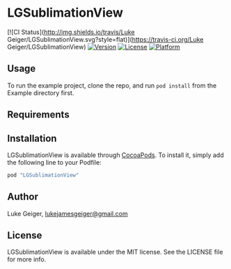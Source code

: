 # LGSublimationView

[![CI Status](http://img.shields.io/travis/Luke Geiger/LGSublimationView.svg?style=flat)](https://travis-ci.org/Luke Geiger/LGSublimationView)
[![Version](https://img.shields.io/cocoapods/v/LGSublimationView.svg?style=flat)](http://cocoapods.org/pods/LGSublimationView)
[![License](https://img.shields.io/cocoapods/l/LGSublimationView.svg?style=flat)](http://cocoapods.org/pods/LGSublimationView)
[![Platform](https://img.shields.io/cocoapods/p/LGSublimationView.svg?style=flat)](http://cocoapods.org/pods/LGSublimationView)

## Usage

To run the example project, clone the repo, and run `pod install` from the Example directory first.

## Requirements

## Installation

LGSublimationView is available through [CocoaPods](http://cocoapods.org). To install
it, simply add the following line to your Podfile:

```ruby
pod "LGSublimationView"
```

## Author

Luke Geiger, lukejamesgeiger@gmail.com

## License

LGSublimationView is available under the MIT license. See the LICENSE file for more info.
